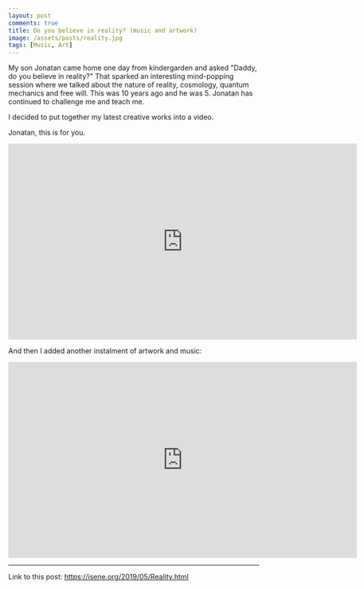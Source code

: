 ```yaml
---
layout: post
comments: true
title: Do you believe in reality? (music and artwork)
image: /assets/posts/reality.jpg
tags: [Music, Art]
---
```


My son Jonatan came home one day from kindergarden and asked "Daddy, do you believe in reality?" That sparked an interesting mind-popping session where we talked about the nature of reality, cosmology, quantum mechanics and free will. This was 10 years ago and he was 5. Jonatan has continued to challenge me and teach me.

I decided to put together my latest creative works into a video.

Jonatan, this is for you.

<center><iframe width="700" height="394" src="https://www.youtube.com/embed/-uwMamT5Nvk" frameborder="0" allow="accelerometer; autoplay; encrypted-media; gyroscope; picture-in-picture" allowfullscreen></iframe> </center>

And then I added another instalment of artwork and music:

<center><iframe width="700" height="394" src="https://www.youtube.com/embed/PGSMmJPS2mE" frameborder="0" allow="accelerometer; autoplay; encrypted-media; gyroscope; picture-in-picture" allowfullscreen></iframe> </center>

---
Link to this post: <https://isene.org/2019/05/Reality.html>
